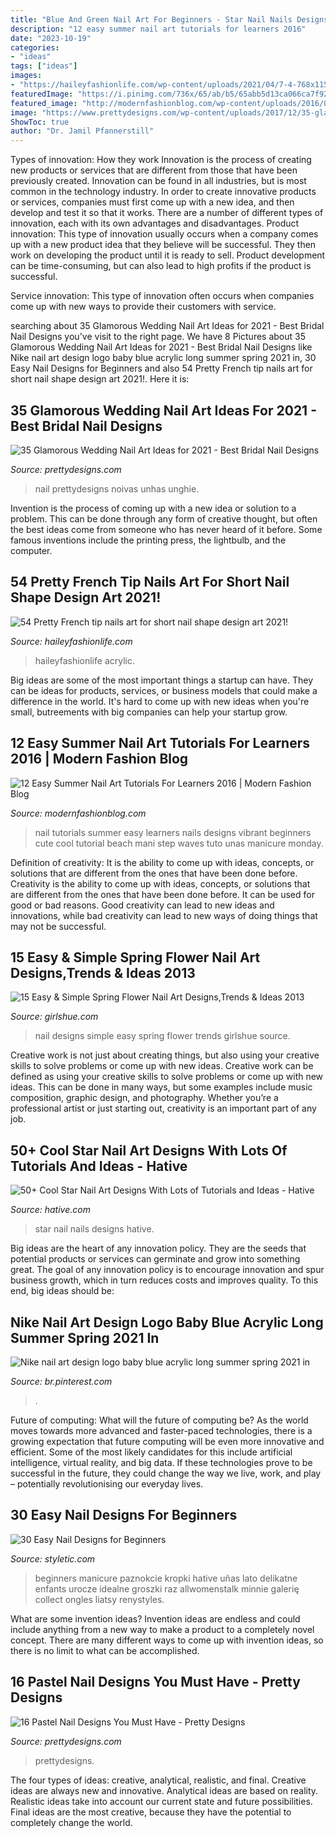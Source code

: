 ```yaml
---
title: "Blue And Green Nail Art For Beginners - Star Nail Nails Designs Hative"
description: "12 easy summer nail art tutorials for learners 2016"
date: "2023-10-19"
categories:
- "ideas"
tags: ["ideas"]
images:
- "https://haileyfashionlife.com/wp-content/uploads/2021/04/7-4-768x1152.jpg"
featuredImage: "https://i.pinimg.com/736x/65/ab/b5/65abb5d13ca066ca7f922586e9471111.jpg"
featured_image: "http://modernfashionblog.com/wp-content/uploads/2016/07/12-Easy-Summer-Nail-Art-Tutorials-For-Learners-2016-3.jpg"
image: "https://www.prettydesigns.com/wp-content/uploads/2017/12/35-glamorous-wedding-nail-art-ideas-for-2018-best-bridal-nail-designs-3.jpg"
ShowToc: true
author: "Dr. Jamil Pfannerstill"
---
```



Types of innovation: How they work
Innovation is the process of creating new products or services that are different from those that have been previously created. Innovation can be found in all industries, but is most common in the technology industry. In order to create innovative products or services, companies must first come up with a new idea, and then develop and test it so that it works. There are a number of different types of innovation, each with its own advantages and disadvantages. 
Product innovation: This type of innovation usually occurs when a company comes up with a new product idea that they believe will be successful. They then work on developing the product until it is ready to sell. Product development can be time-consuming, but can also lead to high profits if the product is successful. 

Service innovation: This type of innovation often occurs when companies come up with new ways to provide their customers with service.

	

		
searching about 35 Glamorous Wedding Nail Art Ideas for 2021 - Best Bridal Nail Designs you've visit to the right page. We have 8 Pictures about 35 Glamorous Wedding Nail Art Ideas for 2021 - Best Bridal Nail Designs like Nike nail art design logo baby blue acrylic long summer spring 2021 in, 30 Easy Nail Designs for Beginners and also 54 Pretty French tip nails art for short nail shape design art 2021!. Here it is:
		
    
## 35 Glamorous Wedding Nail Art Ideas For 2021 - Best Bridal Nail Designs

<img loading=lazy src="https://www.prettydesigns.com/wp-content/uploads/2017/12/35-glamorous-wedding-nail-art-ideas-for-2018-best-bridal-nail-designs-3.jpg" onerror="this.onerror=null;this.src='https://tse2.mm.bing.net/th?id=OIP.gGNj3cWlutG_iT64lG4qCQHaJ4&amp;pid=15.1';" alt="35 Glamorous Wedding Nail Art Ideas for 2021 - Best Bridal Nail Designs">

_Source: prettydesigns.com_

>nail prettydesigns noivas unhas unghie. 

	

Invention is the process of coming up with a new idea or solution to a problem. This can be done through any form of creative thought, but often the best ideas come from someone who has never heard of it before. Some famous inventions include the printing press, the lightbulb, and the computer.

    
## 54 Pretty French Tip Nails Art For Short Nail Shape Design Art 2021!

<img loading=lazy src="https://haileyfashionlife.com/wp-content/uploads/2021/04/7-4-768x1152.jpg" onerror="this.onerror=null;this.src='https://tse2.mm.bing.net/th?id=OIP.02LP3USgbW6WftGM5IFDoAHaLH&amp;pid=15.1';" alt="54 Pretty French tip nails art for short nail shape design art 2021!">

_Source: haileyfashionlife.com_

>haileyfashionlife acrylic. 

	

Big ideas are some of the most important things a startup can have. They can be ideas for products, services, or business models that could make a difference in the world. It's hard to come up with new ideas when you're small, butreements with big companies can help your startup grow.

    
## 12 Easy Summer Nail Art Tutorials For Learners 2016 | Modern Fashion Blog

<img loading=lazy src="http://modernfashionblog.com/wp-content/uploads/2016/07/12-Easy-Summer-Nail-Art-Tutorials-For-Learners-2016-3.jpg" onerror="this.onerror=null;this.src='https://tse2.mm.bing.net/th?id=OIP.ymoUrHNZuEkPraGp0ugJuAHaPr&amp;pid=15.1';" alt="12 Easy Summer Nail Art Tutorials For Learners 2016 | Modern Fashion Blog">

_Source: modernfashionblog.com_

>nail tutorials summer easy learners nails designs vibrant beginners cute cool tutorial beach mani step waves tuto unas manicure monday. 

	

Definition of creativity: It is the ability to come up with ideas, concepts, or solutions that are different from the ones that have been done before.
Creativity is the ability to come up with ideas, concepts, or solutions that are different from the ones that have been done before. It can be used for good or bad reasons. Good creativity can lead to new ideas and innovations, while bad creativity can lead to new ways of doing things that may not be successful.

    
## 15 Easy &amp; Simple Spring Flower Nail Art Designs,Trends &amp; Ideas 2013

<img loading=lazy src="http://www.girlshue.com/wp-content/uploads/2016/07/unnamed-file-7096.jpg" onerror="this.onerror=null;this.src='https://tse2.mm.bing.net/th?id=OIP.DySVe3Qak8k-KKR2CjjEQwHaJ3&amp;pid=15.1';" alt="15 Easy &amp; Simple Spring Flower Nail Art Designs,Trends &amp; Ideas 2013">

_Source: girlshue.com_

>nail designs simple easy spring flower trends girlshue source. 

	

Creative work is not just about creating things, but also using your creative skills to solve problems or come up with new ideas.
Creative work can be defined as using your creative skills to solve problems or come up with new ideas. This can be done in many ways, but some examples include music composition, graphic design, and photography. Whether you’re a professional artist or just starting out, creativity is an important part of any job.

    
## 50+ Cool Star Nail Art Designs With Lots Of Tutorials And Ideas - Hative

<img loading=lazy src="https://hative.com/wp-content/uploads/2015/07/star-nails/46-star-nail-art-designs.jpg" onerror="this.onerror=null;this.src='https://tse4.mm.bing.net/th?id=OIP.suxojb2cxdtcPUIaQqrJYgHaLH&amp;pid=15.1';" alt="50+ Cool Star Nail Art Designs With Lots of Tutorials and Ideas - Hative">

_Source: hative.com_

>star nail nails designs hative. 

	

Big ideas are the heart of any innovation policy. They are the seeds that potential products or services can germinate and grow into something great. The goal of any innovation policy is to encourage innovation and spur business growth, which in turn reduces costs and improves quality. To this end, big ideas should be: 

    
## Nike Nail Art Design Logo Baby Blue Acrylic Long Summer Spring 2021 In

<img loading=lazy src="https://i.pinimg.com/736x/65/ab/b5/65abb5d13ca066ca7f922586e9471111.jpg" onerror="this.onerror=null;this.src='https://tse3.mm.bing.net/th?id=OIP.s0WI6aJujCz8w7fpLrMq9gHaHP&amp;pid=15.1';" alt="Nike nail art design logo baby blue acrylic long summer spring 2021 in">

_Source: br.pinterest.com_

>. 

	

Future of computing: What will the future of computing be?
As the world moves towards more advanced and faster-paced technologies, there is a growing expectation that future computing will be even more innovative and efficient. Some of the most likely candidates for this include artificial intelligence, virtual reality, and big data. If these technologies prove to be successful in the future, they could change the way we live, work, and play – potentially revolutionising our everyday lives.

    
## 30 Easy Nail Designs For Beginners

<img loading=lazy src="https://styletic.com/wp-content/uploads/2014/11/easy-nail-designs/14-easy-nail-designs-for-beginners.jpg" onerror="this.onerror=null;this.src='https://tse3.mm.bing.net/th?id=OIP.BXEyKYcs6zdx4CWZnkmKeQHaJ4&amp;pid=15.1';" alt="30 Easy Nail Designs for Beginners">

_Source: styletic.com_

>beginners manicure paznokcie kropki hative uñas lato delikatne enfants urocze idealne groszki raz allwomenstalk minnie galerię collect ongles liatsy renystyles. 

	

What are some invention ideas?
Invention ideas are endless and could include anything from a new way to make a product to a completely novel concept. There are many different ways to come up with invention ideas, so there is no limit to what can be accomplished.

    
## 16 Pastel Nail Designs You Must Have - Pretty Designs

<img loading=lazy src="https://www.prettydesigns.com/wp-content/uploads/2014/03/Bright-Colored-Nails.jpg" onerror="this.onerror=null;this.src='https://tse2.mm.bing.net/th?id=OIP.DzJFAWxsfEAF0OzoPfw2RgHaJ3&amp;pid=15.1';" alt="16 Pastel Nail Designs You Must Have - Pretty Designs">

_Source: prettydesigns.com_

>prettydesigns. 

	

The four types of ideas: creative, analytical, realistic, and final.
Creative ideas are always new and innovative. Analytical ideas are based on reality. Realistic ideas take into account our current state and future possibilities. Final ideas are the most creative, because they have the potential to completely change the world.


